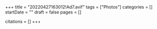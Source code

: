 +++
title = "20220427163012!Ad7.avif"
tags = ["Photos"]
categories = []
startDate = ""
draft = false
pages = []

citations = []
+++
